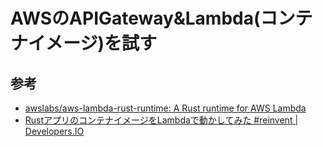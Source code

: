 # AWSのAPIGateway&Lambda(コンテナイメージ)を試す

## 参考

- [awslabs/aws-lambda-rust-runtime: A Rust runtime for AWS Lambda](https://github.com/awslabs/aws-lambda-rust-runtime)
- [RustアプリのコンテナイメージをLambdaで動かしてみた #reinvent | Developers.IO](https://dev.classmethod.jp/articles/rust-app-container-on-lambda-function/)
